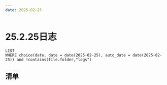 ```yaml
---
date: 2025-02-25
---
```


# 25.2.25日志

```dataview
LIST
WHERE choice(date, date = date(2025-02-25), auto_date = date(2025-02-25)) and !contains(file.folder,"logs")
```

## 清单
